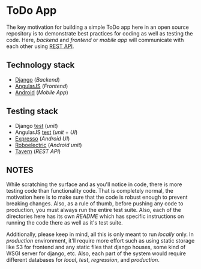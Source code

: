 # ToDo App
The key motivation for building a simple ToDo app here in an open source repository is to demonstrate best practices for coding as well as testing the code. Here, *backend* and *frontend* or *mobile app* will communicate with each other using [REST API](http://www.restapitutorial.com/).

## Technology stack
* [Django](https://www.djangoproject.com/) (*Backend*)
* [AngularJS](https://angularjs.org/) (*Frontend*)
* [Android](https://www.android.com/) (*Mobile App*)

## Testing stack
* Django [test](https://docs.djangoproject.com/en/2.0/topics/testing/overview/) (*unit*)
* AngularJS [test](http://andyshora.com/unit-testing-best-practices-angularjs.html) (*unit* + *UI*)
* [Expresso](https://developer.android.com/training/testing/espresso/index.html) (*Android UI*)
* [Roboelectric](http://robolectric.org/) (*Android unit*)
* [Tavern](https://taverntesting.github.io/) (*REST API*)

## NOTES
While scratching the surface and as you'll notice in code, there is more testing code than functionality code. That is completely normal, the motivation here is to make sure that the code is robust enough to prevent breaking changes. Also, as a rule of thumb, before pushing any code to production, you must always run the entire test suite. Also, each of the directories here has its own *README* which has specific instructions on running the code there as well as it's test suite.

Additionally, please keep in mind, all this is only meant to run *locally* only. In *production* environment, it'll require more effort such as using static storage like S3 for frontend and any static files that django houses, some kind of WSGI server for django, etc. Also, each part of the system would require different databases for *local*, *test*, *regression*, and *production*.